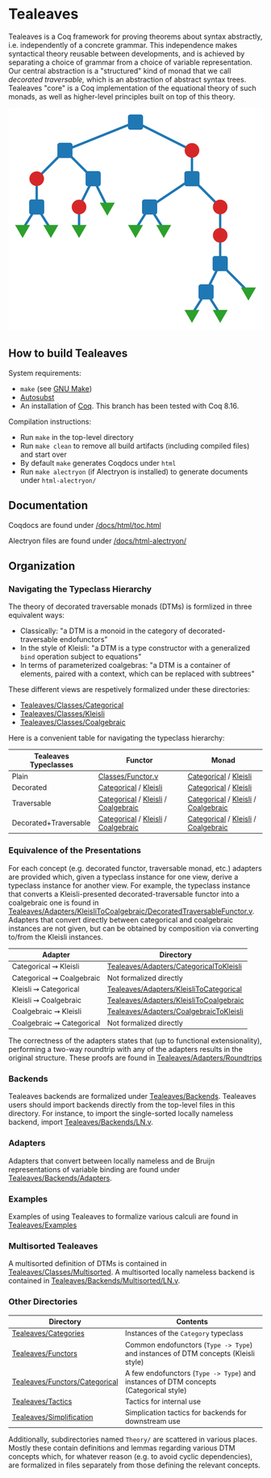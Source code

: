 # Tealeaves

Tealeaves is a Coq framework for proving theorems about syntax abstractly, i.e. independently of a concrete grammar. This independence makes syntactical theory reusable between developments, and is achieved by separating a choice of grammar from a choice of variable representation. Our central abstraction is a "structured" kind of monad that we call *decorated traversable,* which is an abstraction of abstract syntax trees. Tealeaves "core" is a Coq implementation of the equational theory of such monads, as well as higher-level principles built on top of this theory.

![Abstract syntax tree](/images/tree.svg)

## How to build Tealeaves
System requirements:
- `make` (see [GNU Make](https://www.gnu.org/software/make/))
- [Autosubst](https://github.com/coq-community/autosubst/tree/master)
- An installation of [Coq](https://coq.inria.fr/download). This branch has been tested with Coq 8.16.

Compilation instructions:
- Run `make` in the top-level directory
- Run `make clean` to remove all build artifacts (including compiled files) and start over
- By default `make` generates Coqdocs under `html`
- Run `make alectryon` (if Alectryon is installed) to generate documents under `html-alectryon/`

## Documentation

Coqdocs are found under [/docs/html/toc.html](/docs/html/toc.html)

Alectryon files are found under [/docs/html-alectryon/](/docs/html-alectryon/)

## Organization

### Navigating the Typeclass Hierarchy

The theory of decorated traversable monads (DTMs) is formlized in three equivalent ways:

- Classically: "a DTM is a monoid in the category of decorated-traversable endofunctors"
- In the style of Kleisli: "a DTM is a type constructor with a generalized `bind` operation subject to equations"
- In terms of parameterized coalgebras: "a DTM is a container of elements, paired with a context, which can be replaced with subtrees"

These different views are respetively formalized under these directories:

- [Tealeaves/Classes/Categorical](/Tealeaves/Classes/Categorical)
- [Tealeaves/Classes/Kleisli](/Tealeaves/Classes/Coalgebraic)
- [Tealeaves/Classes/Coalgebraic](/Tealeaves/Classes/Coalgebraic)

Here is a convenient table for navigating the typeclass hierarchy:

| **Tealeaves Typeclasses** | Functor                                                                                                                                                                                                                         | Monad                                                                                                                                                                                                                     |
|---------------------------|---------------------------------------------------------------------------------------------------------------------------------------------------------------------------------------------------------------------------------|---------------------------------------------------------------------------------------------------------------------------------------------------------------------------------------------------------------------------|
| Plain                     | [Classes/Functor.v](/Tealeaves/Classes/Functor.v)                                                                                                                                                                               | [Categorical](/Tealeaves/Classes/Categorical/Monad.v) / [Kleisli](/Tealeaves/Classes/Kleisli/Monad.v)                                                                                                                     |
| Decorated                 | [Categorical](/Tealeaves/Classes/Categorical/DecoratedFunctor.v) / [Kleisli](/Tealeaves/Classes/Kleisli/DecoratedFunctor.v)                                                                                                     | [Categorical](/Tealeaves/Classes/Categorical/DecoratedMonad.v) / [Kleisli](/Tealeaves/Classes/Kleisli/DecoratedMonad.v)                                                                                                   |
| Traversable               | [Categorical](/Tealeaves/Classes/Categorical/TraversableFunctor.v) / [Kleisli](/Tealeaves/Classes/Kleisli/TraversableFunctor.v) / [Coalgebraic](/Tealeaves/Classes/Coalgebraic/TraversableFunctor.v)                            | [Categorical](/Tealeaves/Classes/Categorical/TraversableMonad.v) / [Kleisli](/Tealeaves/Classes/Kleisli/TraversableMonad.v) / [Coalgebraic](/Tealeaves/Classes/Coalgebraic/TraversableMonad.v)                            |
| Decorated+Traversable     | [Categorical](/Tealeaves/Classes/Categorical/DecoratedTraversableFunctor.v) / [Kleisli](/Tealeaves/Classes/Kleisli/DecoratedTraversableFunctor.v) / [Coalgebraic](/Tealeaves/Classes/Coalgebraic/DecoratedTraversableFunctor.v) | [Categorical](/Tealeaves/Classes/Categorical/DecoratedTraversableMonad.v) / [Kleisli](/Tealeaves/Classes/Kleisli/DecoratedTraversableMonad.v) / [Coalgebraic](/Tealeaves/Classes/Coalgebraic/DecoratedTraversableMonad.v) |

### Equivalence of the Presentations

For each concept (e.g. decorated functor, traversable monad, etc.) adapters are provided which, given a typeclass instance for one view, derive a typeclass instance for another view. For example, the typeclass instance that converts a Kleisli-presented decorated-traversable functor into a coalgebraic one is found in [Tealeaves/Adapters/KleisliToCoalgebraic/DecoratedTraversableFunctor.v](Tealeaves/Adapters/KleisliToCoalgebraic/DecoratedTraversableFunctor.v). Adapters that convert directly between categorical and coalgebraic instances are not given, but can be obtained by composition via converting to/from the Kleisli instances.

| Adapter                   | Directory                                                                          |
|---------------------------|------------------------------------------------------------------------------------|
| Categorical ⇝ Kleisli     | [Tealeaves/Adapters/CategoricalToKleisli](/Tealeaves/Adapters/CategoricalToKleisli) |
| Categorical ⇝ Coalgebraic | Not formalized directly                                                            |
| Kleisli ⇝ Categorical     | [Tealeaves/Adapters/KleisliToCategorical](/Tealeaves/Adapters/KleisliToCategorical) |
| Kleisli ⇝ Coalgebraic     | [Tealeaves/Adapters/KleisliToCoalgebraic](/Tealeaves/Adapters/KleisliToCoalgebraic) |
| Coalgebraic ⇝ Kleisli     | [Tealeaves/Adapters/CoalgebraicToKleisli](/Tealeaves/Adapters/CoalgebraicToKleisli) |
| Coalgebraic ⇝ Categorical | Not formalized directly                                                            |


The correctness of the adapters states that (up to functional extensionality), performing a two-way roundtrip with any of the adapters results in the original structure. These proofs are found in [Tealeaves/Adapters/Roundtrips](Tealeaves/Adapters/Roundtrips)

### Backends

Tealeaves backends are formalized under [Tealeaves/Backends](/Tealeaves/Backends). Tealeaves users should import backends directly from the top-level files in this directory. For instance, to import the single-sorted locally nameless backend, import [Tealeaves/Backends/LN.v](/Tealeaves/Backends/LN.v).

### Adapters

Adapters that convert between locally nameless and de Bruijn representations of variable binding are found under [Tealeaves/Backends/Adapters](/Tealeaves/Backends/Adapters).

### Examples

Examples of using Tealeaves to formalize various calculi are found in [Tealeaves/Examples](/Tealeaves/Examples)

### Multisorted Tealeaves

A multisorted definition of DTMs is contained in [Tealeaves/Classes/Multisorted](/Tealeaves/Classes/Multisorted). A multisorted locally nameless backend is contained in [Tealeaves/Backends/Multisorted/LN.v](/Tealeaves/Backends/Multisorted/LN.v).

### Other Directories

| Directory                                                         | Contents                                                                              |
|-------------------------------------------------------------------|---------------------------------------------------------------------------------------|
| [Tealeaves/Categories](/Tealeaves/Categories)                     | Instances of the `Category` typeclass                                                 |
| [Tealeaves/Functors](/Tealeaves/Functors)                         | Common endofunctors (`Type -> Type`) and instances of DTM concepts (Kleisli style)    |
| [Tealeaves/Functors/Categorical](/Tealeaves/Functors/Categorical) | A few endofunctors (`Type -> Type`) and instances of DTM concepts (Categorical style) |
| [Tealeaves/Tactics](/Tealeaves/Tactics)                           | Tactics for internal use                                                              |
| [Tealeaves/Simplification](/Tealeaves/Simplification)             | Simplication tactics for backends for downstream use                                  |

Additionally, subdirectories named `Theory/` are scattered in various places. Mostly these contain definitions and lemmas regarding various DTM concepts which, for whatever reason (e.g. to avoid cyclic dependencies), are formalized in files separately from those defining the relevant concepts.
